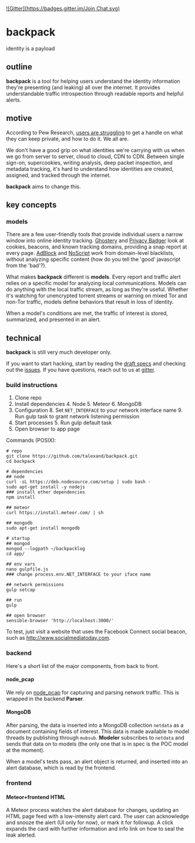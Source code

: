[![Gitter](https://badges.gitter.im/Join Chat.svg)](https://gitter.im/teampizza/backpack)

backpack
========

identity is a payload

## outline

**backpack** is a tool for helping users understand the identity information
they're presenting (and leaking) all over the internet. It provides
understandable traffic introspection through readable reports and helpful
alerts.

## motive

According to Pew Research,
[users are struggling](http://www.pewinternet.org/2014/11/12/most-would-like-to-do-more-to-protect-their-personal-information-online/)
to get a handle on what they can keep private, and how to do it. We all are.

We don't have a good grip on what identities we're carrying with us when we go
from server to server, cloud to cloud, CDN to CDN. Between single sign-on,
supercookies, writing analysis, deep packet inspection, and metadata tracking,
it's hard to understand how identities are created, assigned, and tracked
through the internet.

**backpack** aims to change this.

## key concepts

### models

There are a few user-friendly tools that provide individual users a narrow
window into online identity tracking. [Ghostery](https://www.ghostery.com/) and
[Privacy Badger](https://www.eff.org/privacybadger) look at cookies, beacons,
and known tracking domains, providing a snap report at every
page. [AdBlock](https://adblockplus.org/) and [NoScript](http://noscript.net/)
work from domain-level blacklists, without analyzing specific content (how do
you tell the 'good' javascript from the 'bad'?).

What makes **backpack** different is **models**. Every report and traffic alert
relies on a specific model for analyzing local communications. Models can do
anything with the local traffic stream, as long as they're useful. Whether it's
watching for unencrypted torrent streams or warning on mixed Tor and non-Tor
traffic, models define behaviors that result in loss of identity.

When a model's conditions are met, the traffic of interest is stored,
summarized, and presented in an alert.

## technical

**backpack** is still very much developer only.

If you want to start hacking, start by reading the [draft specs](docs/) and
checking out the [issues](https://github.com/teampizza/backpack/issues). If you
have questions, reach out to us at
[gitter](https://gitter.im/teampizza/backpack).

### build instructions

1. Clone repo
2. Install dependencies
    4. Node
    5. Meteor
    6. MongoDB
7. Configuration
    8. Set `NET_INTERFACE` to your network interface name
    9. Run gulp task to grant network listening permission
4. Start processes
    5. Run gulp default task
6. Open browser to app page

Commands (POSIX):

	# repo
	git clone https://github.com/talexand/backpack.git
	cd backpack

	# dependencies
    ## node
	curl -sL https://deb.nodesource.com/setup | sudo bash -
	sudo apt-get install -y nodejs
    ### install other dependencies
	npm install

    ## meteor
	curl https://install.meteor.com/ | sh

	## mongodb
	sudo apt-get install mongodb

	# startup
	## mongod
	mongod --logpath ~/backpacklog
	cd app/

	## env vars
	nano gulpfile.js
	### change process.env.NET_INTERFACE to your iface name

	## network permissions
	gulp setcap

	## run
	gulp
	
	## open browser
	sensible-browser 'http://localhost:3000/'


To test, just visit a website that uses the Facebook Connect social beacon, such
as <http://www.socialmediatoday.com>.

### backend ###

Here's a short list of the major components, from back to front.

#### node_pcap ####

We rely on [node_pcap](https://github.com/mranney/node_pcap) for capturing and
parsing network traffic. This is wrapped in the backend **Parser**.

#### MongoDB ####

After parsing, the data is inserted into a MongoDB collection `netdata` as a
document containing fields of interest. This data is made available to model
threads by publishing through `mubsub`. **Modeler** subscribes to `netdata` and
sends that data on to models (the only one that is in spec is the POC model at
the moment).

When a model's tests pass, an alert object is returned, and inserted into an
alert database, which is read by the frontend.

### frontend ###

#### Meteor+frontend HTML ####

A Meteor process watches the alert database for changes, updating an HTML page
feed with a low-intensity alert card. The user can acknowledge and snooze the
alert (UI only for now), or mark it for followup. A click expands the card with
further information and info link on how to seal the leak alerted.
